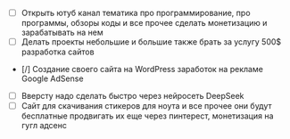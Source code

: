 
- [ ] Открыть ютуб канал тематика про программирование, про программы, обзоры коды и все прочее сделать монетизацию и зарабатывать на нем
- [ ] Делать проекты небольшие и большие также брать за услугу 500$ разработка сайтов
- [/] Создание своего сайта на WordPress заработок на рекламе Google AdSense
- [ ] Вверсту надо сделать быстро через нейросеть DeepSeek
- [ ] Сайт для скачивания стикеров для ноута и все прочее они будут бесплатные продвигать их еще через пинтерест, монетизация на гугл адсенс